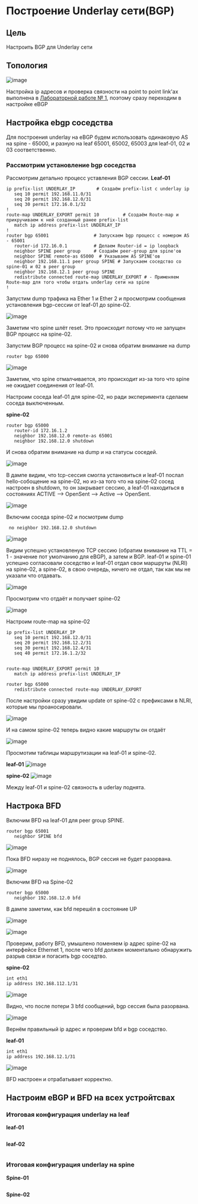 # Построение Underlay сети(BGP)

## Цель
Настроить BGP для Underlay сети




## Топология 

![image](https://github.com/user-attachments/assets/79c9d7b4-6d4c-405b-bc3e-03d3bd8d3e56)


Настройка ip адресов и проверка связности на point to point link'ах выполнена в [Лабораторной работе № 1](https://github.com/IamMemasik/OTUS-Network-design/tree/main/lab-01), поэтому сразу переходим в настройке eBGP

## Настройка ebgp соседства

Для построения underlay на eBGP будем использовать одинаковую AS на spine - 65000, и разную на leaf 65001, 65002, 65003 для leaf-01, 02 и 03 соответственно.


### Рассмотрим установление bgp соседства

Рассмотрим детально процесс уставления BGP сессии.
**Leaf-01**
```
ip prefix-list UNDERLAY_IP        # Создаём prefix-list с underlay ip
   seq 10 permit 192.168.11.0/31
   seq 20 permit 192.168.12.0/31
   seq 30 permit 172.16.0.1/32
!
route-map UNDERLAY_EXPORT permit 10         # Создаём Route-map и прикручиваем к ней созданный ранее prefix-list
   match ip address prefix-list UNDERLAY_IP 
!
router bgp 65001                 # Запускаем bgp процесс с номером AS - 65001
   router-id 172.16.0.1          # Делаем Router-id = ip loopback
   neighbor SPINE peer group     # Создаём peer-group для spine'ов
   neighbor SPINE remote-as 65000  # Указываем AS SPINE'ов
   neighbor 192.168.11.1 peer group SPINE # Запускаем соседство со spine-01 и 02 в peer group
   neighbor 192.168.12.1 peer group SPINE 
   redistribute connected route-map UNDERLAY_EXPORT # - Применяем Route-map для того чтобы отдать underlay сети на spine
!
```

Запустим dump трафика на Ether 1 и Ether 2 и просмотрим сообщения установления bgp-сессии от leaf-01 до spine-02.

![image](https://github.com/user-attachments/assets/8e58740c-ae78-4503-89a9-52f4ec281a11)



Заметим что spine шлёт reset. 
Это происходит потому что не запущен BGP процесс на spine-02.

Запустим BGP процесс на spine-02 и снова обратим внимание на dump


```
router bgp 65000
```

![image](https://github.com/user-attachments/assets/5fb6fae7-7132-44d5-92ce-e85bd4dd5db5)



Заметим, что spine отмалчивается, это происходит из-за того что spine не ожидает соединения от leaf-01.

Настроим соседа leaf-01 для spine-02, но ради эксперимента сделаем соседа выключенным.

**spine-02**
```
router bgp 65000
   router-id 172.16.1.2
   neighbor 192.168.12.0 remote-as 65001
   neighbor 192.168.12.0 shutdown

```
И снова обратим внимание на dump и на статусы соседей.

![image](https://github.com/user-attachments/assets/342ddbd8-f6c8-41f7-878c-19de3ded06ed)




В дампе видим, что tcp-сессия смогла установиться и leaf-01 послал hello-собощение на spine-02, но из-за того что на spine-02 сосед настроен в shutdown, то он закрывает сессию, а leaf-01 находиться в состояниях ACTIVE --> OpenSent --> Active --> OpenSent.


![image](https://github.com/user-attachments/assets/cae9a32f-91cd-450e-b1a8-c5615e45d92f)




Включим соседа spine-02 и посмотрим dump

```
 no neighbor 192.168.12.0 shutdown
```

![image](https://github.com/user-attachments/assets/8ebae2d8-d85d-4fd3-b656-97d167bba631)




Видим успешно установленую TCP сессию (обратим внимание на TTL = 1 - значение пот умолчанию для eBGP), а затем и BGP.
leaf-01 и spine-01 успешно согласовали соседство и leaf-01 отдал свои маршруты (NLRI) на spine-02, а spine-02, в свою очередь, ничего не отдал, так как мы не указали что отдавать.

![image](https://github.com/user-attachments/assets/7b7142f4-464a-4ef0-8402-24446d1dcc95)


Просмотрим что отдаёт и получает spine-02

![image](https://github.com/user-attachments/assets/f4a294e4-e7d1-4de9-ad44-a1ed4d9df52a)



Настроим route-map на spine-02
```
ip prefix-list UNDERLAY_IP
   seq 10 permit 192.168.12.0/31
   seq 20 permit 192.168.12.2/31
   seq 30 permit 192.168.12.4/31
   seq 40 permit 172.16.1.2/32


route-map UNDERLAY_EXPORT permit 10
   match ip address prefix-list UNDERLAY_IP

router bgp 65000
   redistribute connected route-map UNDERLAY_EXPORT
```

После настройки сразу увидим update от spine-02 с префиксами в NLRI, которые мы проаносировали.

![image](https://github.com/user-attachments/assets/e4583a05-df66-4e4d-9d1d-c9d030ca2399)


И на самом spine-02 теперь видно какие маршруты он отдаёт

![image](https://github.com/user-attachments/assets/6ba6be80-c266-4afd-91bb-98e967aeb27a)


Просмотим таблицы маршрутизации на leaf-01 и spine-02.

**leaf-01**
![image](https://github.com/user-attachments/assets/226eed0e-2413-4ea2-ad31-47f62bfec201)


**spine-02**
![image](https://github.com/user-attachments/assets/e282abc7-11df-41b9-ae1a-46b3c1b1c8cb)


Между leaf-01 и spine-02 связность в uderlay поднята.


## Настрока BFD

Включим BFD на leaf-01 для peer group SPINE.

```
router bgp 65001
   neighbor SPINE bfd 
```

![image](https://github.com/user-attachments/assets/b2bb948b-dfbc-4748-8d63-973467197f44)


Пока BFD ниразу не поднялось, BGP сессия не будет разорвана.

![image](https://github.com/user-attachments/assets/9e878f9a-3f2c-4f4a-b2b7-e524d801d98c)



Включим BFD на Spine-02
```
router bgp 65000
   neighbor 192.168.12.0 bfd 
```

В дампе заметим, как bfd перешёл в состояние UP

![image](https://github.com/user-attachments/assets/e3474c8a-d3bf-4e8f-8b96-a3e67a3124cd)



![image](https://github.com/user-attachments/assets/42eb78ec-0f5a-4403-b3f8-24830655afa4)


Проверим, работу BFD, умышлено поменяем ip адрес spine-02 на интерфейсе Ethernet 1, после чего bfd должен моментально обнаружить разрыв связи и погасить bgp соседтво.

**spine-02**
```
int eth1
ip address 192.168.112.1/31 
```

![image](https://github.com/user-attachments/assets/6ce11636-68ef-4b19-89e3-5cd039b7506a)


Видно, что после потери 3 bfd сообщений, bgp сессия была разорвана.

![image](https://github.com/user-attachments/assets/23fc9a13-98bb-4e6d-9b5a-0fe21144b2b5)


Вернём правильный ip адрес и проверим bfd и bgp соседство.

**leaf-01**
```
int eth1
ip address 192.168.12.1/31 
```


![image](https://github.com/user-attachments/assets/f7a6f517-236a-4eef-b7ee-143ba86a1e6c)



BFD настроен и отрабатывает корректно.


## Настроим eBGP и BFD на всех устройтсвах

### Итоговая конфигурация underlay на leaf

**leaf-01**
```

```
**leaf-02**
```

```

### Итоговая конфигурация underlay на spine

**Spine-01** 
```

```
**Spine-02**
```

```


